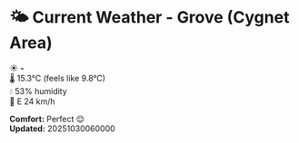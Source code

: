 # 🌤️ Current Weather - Grove (Cygnet Area)

☀️ **-**  
🌡️ 15.3°C (feels like 9.8°C)  
💧 53% humidity  
💨 E 24 km/h  

**Comfort:** Perfect 😌  
**Updated:** 20251030060000

